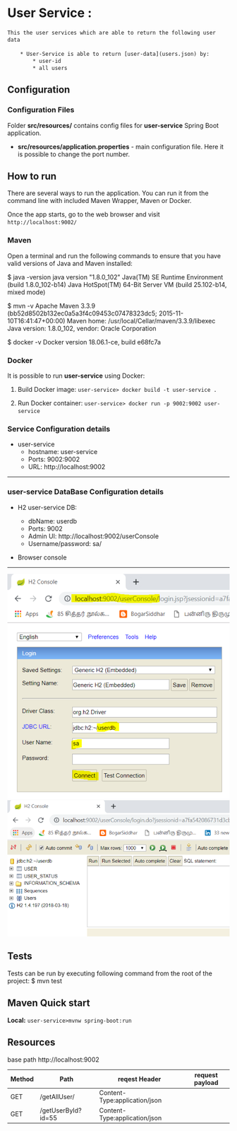 # User Service  :
    This the user services which are able to return the following user data

        * User-Service is able to return [user-data](users.json) by:
            * user-id
            * all users

## Configuration

### Configuration Files

Folder **src/resources/** contains config files for **user-service** Spring Boot application.

* **src/resources/application.properties** - main configuration file. Here it is possible to change the port number.

## How to run

There are several ways to run the application. You can run it from the command line with included Maven Wrapper, Maven or Docker.

Once the app starts, go to the web browser and visit `http://localhost:9002/`

### Maven

Open a terminal and run the following commands to ensure that you have valid versions of Java and Maven installed:

$ java -version
java version "1.8.0_102"
Java(TM) SE Runtime Environment (build 1.8.0_102-b14)
Java HotSpot(TM) 64-Bit Server VM (build 25.102-b14, mixed mode)

$ mvn -v
Apache Maven 3.3.9 (bb52d8502b132ec0a5a3f4c09453c07478323dc5; 2015-11-10T16:41:47+00:00)
Maven home: /usr/local/Cellar/maven/3.3.9/libexec
Java version: 1.8.0_102, vendor: Oracle Corporation

$ docker -v
Docker version 18.06.1-ce, build e68fc7a

### Docker

It is possible to run **user-service** using Docker:

1) Build Docker image:  `user-service> docker build -t user-service .`

2) Run Docker container:  `user-service> docker run -p 9002:9002 user-service`


### Service Configuration details

* user-service
    * hostname: user-service
    * Ports: 9002:9002
    * URL: http://localhost:9002

-----------------------------------------------------------------------------------
### user-service DataBase Configuration details

* H2 user-service DB:
     * dbName: userdb
     * Ports: 9002
     * Admin UI: http://localhost:9002/userConsole
     * Username/password: sa/

* Browser console
-----------------------------

![user-1](https://github.com/kalidassmk/finleap-service/blob/master/setup/user/user-service-local-db-connection-1.PNG)
![user-2](https://github.com/kalidassmk/finleap-service/blob/master/setup/user/user-service-local-db-connection-2.PNG)


## Tests
Tests can be run by executing following command from the root of the project:
$ mvn test


Maven Quick start
------------------
**Local:** `user-service>mvnw spring-boot:run`


## Resources
  base path http://localhost:9002

  Method  | Path                   |reqest Header                                      |     request payload
|-------- |----------------------- |---------------------------------------------------|-------------------------  |
| GET     | /getAllUser/           | Content-Type:application/json                     |                           |
| GET     | /getUserById?id=55     | Content-Type:application/json                     |                           |


